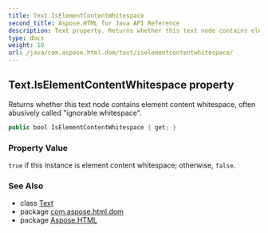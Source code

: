 ```yaml
---
title: Text.IsElementContentWhitespace
second_title: Aspose.HTML for Java API Reference
description: Text property. Returns whether this text node contains element content whitespace often abusively called ignorable whitespace
type: docs
weight: 10
url: /java/com.aspose.html.dom/text/iselementcontentwhitespace/
---
```

## Text.IsElementContentWhitespace property

Returns whether this text node contains element content whitespace, often abusively called "ignorable whitespace".

```java
public bool IsElementContentWhitespace { get; }
```

### Property Value

`true` if this instance is element content whitespace; otherwise, `false`.

### See Also

* class [Text](../)
* package [com.aspose.html.dom](../../../com.aspose.html.dom/)
* package [Aspose.HTML](../../../)
